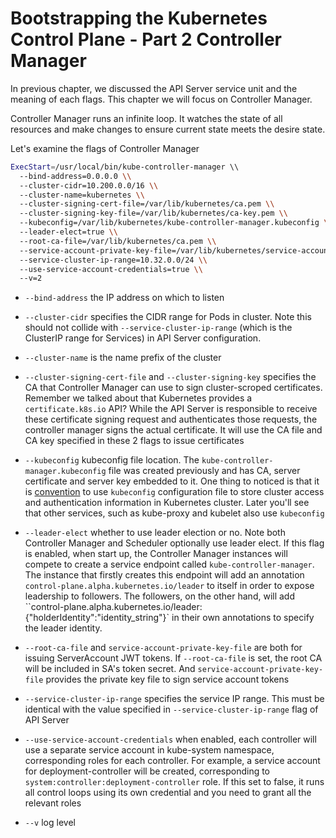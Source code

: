 # Bootstrapping the Kubernetes Control Plane - Part 2 Controller Manager

In previous chapter, we discussed the API Server service unit and the meaning of each flags. This chapter we will focus on Controller Manager.

Controller Manager runs an infinite loop. It watches the state of all resources and make changes to ensure current state meets the desire state. 

Let's examine the flags of Controller Manager

```bash
ExecStart=/usr/local/bin/kube-controller-manager \\
  --bind-address=0.0.0.0 \\
  --cluster-cidr=10.200.0.0/16 \\
  --cluster-name=kubernetes \\
  --cluster-signing-cert-file=/var/lib/kubernetes/ca.pem \\
  --cluster-signing-key-file=/var/lib/kubernetes/ca-key.pem \\
  --kubeconfig=/var/lib/kubernetes/kube-controller-manager.kubeconfig \\
  --leader-elect=true \\
  --root-ca-file=/var/lib/kubernetes/ca.pem \\
  --service-account-private-key-file=/var/lib/kubernetes/service-account-key.pem \\
  --service-cluster-ip-range=10.32.0.0/24 \\
  --use-service-account-credentials=true \\
  --v=2
```
- `--bind-address` the IP address on which to listen

- `--cluster-cidr` specifies the CIDR range for Pods in cluster. Note this should not collide with `--service-cluster-ip-range` (which is the ClusterIP range for Services) in API Server configuration. 

- `--cluster-name` is the name prefix of the cluster

- `--cluster-signing-cert-file` and `--cluster-signing-key` specifies the CA that Controller Manager can use to sign cluster-scroped certificates. Remember we talked about that Kubernetes provides a `certificate.k8s.io` API? While the API Server is responsible to receive these certificate signing request and authenticates those requests, the controller manager signs the actual certificate. It will use the CA file and CA key specified in these 2 flags to issue certificates

- `--kubeconfig` kubeconfig file location. The `kube-controller-manager.kubeconfig` file was created previously and has CA, server certificate and server key embedded to it. One thing to noticed is that it is [convention](https://kubernetes.io/docs/concepts/configuration/organize-cluster-access-kubeconfig/) to use `kubeconfig` configuration file to store cluster access and authentication information in Kubernetes cluster. Later you'll see that other services, such as kube-proxy and kubelet also use `kubeconfig`

- `--leader-elect` whether to use leader election or no. Note both Controller Manager and Scheduler optionally use leader elect. If this flag is enabled, when start up, the Controller Manager instances will compete to create a service endpoint called `kube-controller-manager`. The instance that firstly creates this endpoint will add an annotation `control-plane.alpha.kubernetes.io/leader` to itself in order to expose leadership to followers. The followers, on the other hand, will add ``control-plane.alpha.kubernetes.io/leader:{"holderIdentity":"identity_string"}` in their own annotations to specify the leader identity.

- `--root-ca-file` and `service-account-private-key-file` are both for issuing ServerAccount JWT tokens. If `--root-ca-file` is set, the root CA will be included in SA's token secret. And `service-account-private-key-file` provides the private key file to sign service account tokens

- `--service-cluster-ip-range` specifies the service IP range. This must be identical with the value specified in `--service-cluster-ip-range` flag of API Server

- `--use-service-account-credentials` when enabled, each controller will use a separate service account in kube-system namespace, corresponding roles for each controller. For example, a service account for deployment-controller will be created, corresponding to `system:controller:deployment-controller` role. If this set to false, it runs all control loops using its own credential and you need to grant all the relevant roles

- `--v` log level
